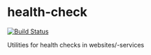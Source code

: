 # health-check

[![Build Status](https://travis-ci.com/tomgk/health-check.svg?branch=master)](https://travis-ci.com/tomgk/health-check)

Utilities for health checks in websites/-services
